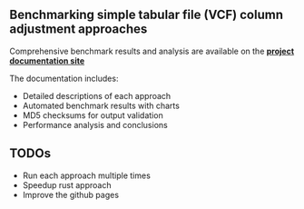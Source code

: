 ## Benchmarking simple tabular file (VCF) column adjustment approaches

Comprehensive benchmark results and analysis are available on the 
**[project documentation site](https://biermanr.github.io/VCF_manipulation_benchmark)**

The documentation includes:
- Detailed descriptions of each approach
- Automated benchmark results with charts
- MD5 checksums for output validation
- Performance analysis and conclusions

## TODOs

- Run each approach multiple times
- Speedup rust approach
- Improve the github pages
